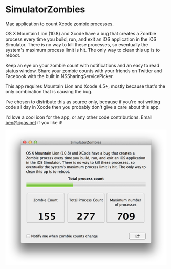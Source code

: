 SimulatorZombies
================

Mac application to count Xcode zombie processes.

OS X Mountain Lion (10.8) and Xcode have a bug that creates a Zombie process every time you build, run, 
and exit an iOS application in the iOS Simulator. There is no way to kill these processes, so eventually 
the system's maximum process limit is hit. The only way to clean this up is to reboot.

Keep an eye on your zombie count with notifications and an easy to read status window. Share your zombie counts with your friends on Twitter and Facebook with the built in NSSharingServicePicker.

This app requires Mountain Lion and Xcode 4.5+, mostly because that's the only combination that is causing the bug.

I've chosen to distribute this as source only, because if you're not writing code all day in Xcode then you probably don't give a care about this app.

I'd love a cool icon for the app, or any other code contributions. Email ben@rigas.net if you like it!

![](https://github.com/benrigas/SimulatorZombies/blob/master/screenshot.png?raw=true)
